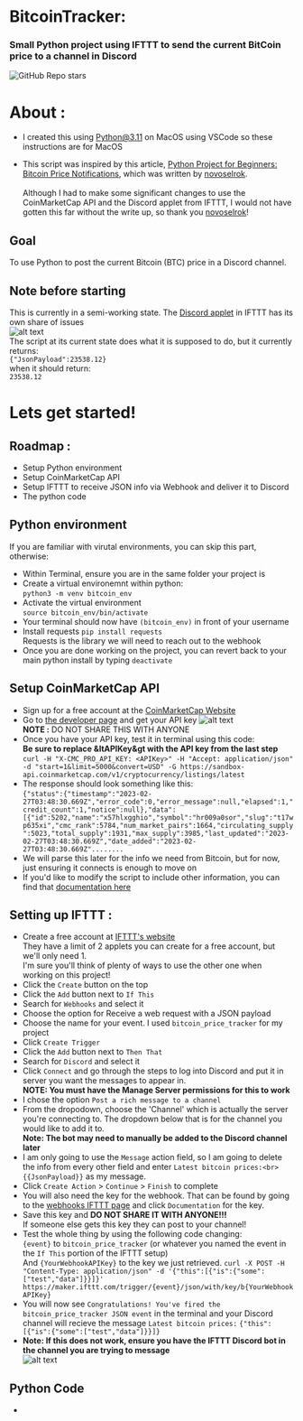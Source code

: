 # BitcoinTracker:
### Small Python project using IFTTT to send the current BitCoin price to a channel in Discord
  
![GitHub Repo stars](https://img.shields.io/github/stars/Pollyanna584/BitcoinTracker?style=social)

# About :
- I created this using Python@3.11 on MacOS using VSCode so these instructions are for MacOS

- This script was inspired by this article, [Python Project for Beginners: Bitcoin Price Notifications](https://realpython.com/python-bitcoin-ifttt/), which was written by [novoselrok](https://github.com/novoselrok).<br><br>Although I had to make some significant changes to use the CoinMarketCap API and the Discord applet from IFTTT, I would not have gotten this far without the write up, so thank you [novoselrok](https://github.com/novoselrok)!

## Goal
To use Python to post the current Bitcoin (BTC) price in a Discord channel.

## Note before starting
This is currently in a semi-working state.  The [Discord applet](https://ifttt.com/discord/health) in IFTTT has its own share of issues<br>![alt text](https://i.imgur.com/ypuQkpZ.png)<br>The script at its current state does what it is supposed to do, but it currently returns:<br>`{"JsonPayload":23538.12}`<br> when it should return:<br>`23538.12`<br>

# Lets get started!

## Roadmap :
- Setup Python environment
- Setup CoinMarketCap API
- Setup IFTTT to receive JSON info via Webhook and deliver it to Discord
- The python code

## Python environment
If you are familiar with virutal environments, you can skip this part, otherwise:
- Within Terminal, ensure you are in the same folder your project is
- Create a virtual environemnt within python:<br>`python3 -m venv bitcoin_env`
- Activate the virtual environment<br>`source bitcoin_env/bin/activate`
- Your terminal should now have `(bitcoin_env)` in front of your username
- Install requests `pip install requests`
<br>Requests is the library we will need to reach out to the webhook
- Once you are done working on the project, you can revert back to your main python install by typing `deactivate`

## Setup CoinMarketCap API
- Sign up for a free account at the [CoinMarketCap Website](https://coinmarketcap.com/api/)
- Go to [the developer page](https://pro.coinmarketcap.com/account) and get your API key
![alt text](https://i.imgur.com/W8855gW.png)<br>**NOTE :** DO NOT SHARE THIS WITH ANYONE<br>
- Once you have your API key, test it in terminal using this code:<br>**Be sure to replace &ltAPIKey&gt with the API key from the last step**<br>````curl -H "X-CMC_PRO_API_KEY: <APIKey>" -H "Accept: application/json" -d "start=1&limit=5000&convert=USD" -G https://sandbox-api.coinmarketcap.com/v1/cryptocurrency/listings/latest````
- The response should look something like this:<br>```{"status":{"timestamp":"2023-02-27T03:48:30.669Z","error_code":0,"error_message":null,"elapsed":1,"credit_count":1,"notice":null},"data":[{"id":5202,"name":"x57hlxgghio","symbol":"hr009a0sor","slug":"t17wp635xi","cmc_rank":5784,"num_market_pairs":1664,"circulating_supply":5023,"total_supply":1931,"max_supply":3985,"last_updated":"2023-02-27T03:48:30.669Z","date_added":"2023-02-27T03:48:30.669Z"........```
- We will parse this later for the info we need from Bitcoin, but for now, just ensuring it connects is enough to move on
- If you'd like to modify the script to include other information, you can find that [documentation here](https://coinmarketcap.com/api/documentation/v1/#section/Quick-Start-Guide)

## Setting up IFTTT :
- Create a free account at [IFTTT's website](https://ifttt.com/)<br>They have a limit of 2 applets you can create for a free account, but we'll only need 1.<br>I'm sure you'll think of plenty of ways to use the other one when working on this project!
- Click the `Create` button on the top
- Click the `Add` button next to `If This`
- Search for `Webhooks` and select it
- Choose the option for Receive a web request with a JSON payload
- Choose the name for your event.  I used `bitcoin_price_tracker` for my project
- Click `Create Trigger`
- Click the `Add` button next to `Then That`
- Search for `Discord` and select it
- Click `Connect` and go through the steps to log into Discord and put it in server you want the messages to appear in.<br>**NOTE: You must have the Manage Server permissions for this to work**
- I chose the option `Post a rich message to a channel`
- From the dropodown, choose the 'Channel' which is actually the server you're connecting to. The dropdown below that is for the channel you would like to add it to.<br>**Note: The bot may need to manually be added to the Discord channel later**
- I am only going to use the `Message` action field, so I am going to delete the info from every other field and enter ```Latest bitcoin prices:<br>{{JsonPayload}}``` as my message.
- Click `Create Action` > `Continue` > `Finish` to complete
- You will also need the key for the webhook.  That can be found by going to the [webhooks IFTTT page](https://ifttt.com/maker_webhooks) and click `Documentation` for the key.
- Save this key and **DO NOT SHARE IT WITH ANYONE!!!**<br>If someone else gets this key they can post to your channel!
- Test the whole thing by using the following code changing:<br>`{event}` to `bitcoin_price_tracker` (or whatever you named the event in the `If This` portion of the IFTTT setup)<br>And `{YourWebhookAPIKey}` to the key we just retrieved.
`curl -X POST -H "Content-Type: application/json" -d '{"this":[{"is":{"some":["test","data"]}}]}' https://maker.ifttt.com/trigger/{event}/json/with/key/b{YourWebhookAPIKey}`
- You will now see `Congratulations! You've fired the bitcoin_price_tracker JSON event` in the terminal and your Discord channel will recieve the message
    `Latest bitcoin prices:`
    `{"this":[{"is":{"some":["test","data"]}}]}`
- **Note: If this does not work, ensure you have the IFTTT Discord bot in the channel you are trying to message**<br>![alt text](https://i.imgur.com/uAmlIUe.png)


## Python Code
- 